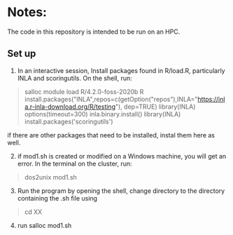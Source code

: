 # Notes:

The code in this repository is intended to be run on an HPC. 

## Set up

1) In an interactive session, Install packages found in R/load.R, particularly INLA and scoringutils. On the shell, run:

> salloc
> module load R/4.2.0-foss-2020b
> R
> install.packages("INLA",repos=c(getOption("repos"),INLA="https://inla.r-inla-download.org/R/testing"), dep=TRUE)
> library(INLA)
> options(timeout=300)
> inla.binary.install()
> library(INLA)
> install.packages('scoringutils')

if there are other packages that need to be installed, instal them here as well.

2) if mod1.sh is created or modified on a Windows machine, you will get an error. In the terminal on the cluster, run:
> dos2unix mod1.sh

3) Run the program by opening the shell, change directory to the directory containing the .sh file using 
> cd XX

4) run salloc mod1.sh